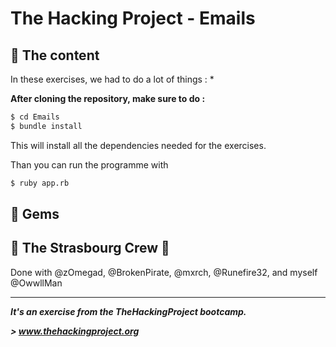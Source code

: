 # The Hacking Project - Emails


## 📰 The content
In these exercises,  we had to do a lot of things : 
* 

**After cloning the repository, make sure to do :**
```sh
$ cd Emails
$ bundle install
```
This will install all the dependencies needed for the exercises.

Than you can run the programme with 
```sh
$ ruby app.rb
```

## 💎 Gems



## :european_post_office: The Strasbourg Crew 💪
Done with @zOmegad, @BrokenPirate, @mxrch, @Runefire32, and myself @OwwllMan

<hr>

***It's an exercise from the TheHackingProject bootcamp.***

***> www.thehackingproject.org***

